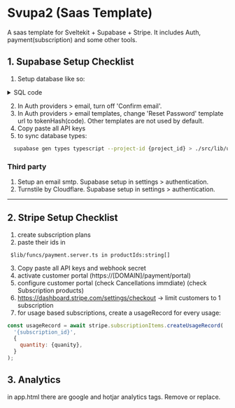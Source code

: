 
# Svupa2 (Saas Template)

A saas template for Sveltekit + Supabase + Stripe. It includes Auth, payment(subscription) and some other tools.



## 1. Supabase Setup Checklist

1. Setup database like so:
<details>
  <summary>SQL code</summary>
  
    ```sql
    -- profiles table
  create table
  public.profiles (
    id uuid not null,
    created_at timestamp with time zone not null default now(),
    full_name text null,
    wallet bigint null,
    constraint profiles_pkey primary key (id),
    constraint profiles_id_fkey foreign key (id) references auth.users (id) on update cascade on delete cascade,
    constraint profiles_wallet_fkey foreign key (wallet) references wallets (id) on update cascade on delete cascade
  ) tablespace pg_default;

    -- wallets table
    create table
    public.wallets (
      profile_id uuid not null,
      created_at timestamp with time zone not null default now(),
      subscription_id text null,
      customer_id text null,
      constraint wallets_pkey primary key (profile_id),
      constraint wallets_profile_id_fkey foreign key (profile_id) references profiles (id) on update cascade on delete cascade
    ) tablespace pg_default;

    -- On user creation
    CREATE OR REPLACE FUNCTION on_user_create()
    RETURNS TRIGGER AS $$
    BEGIN
        INSERT INTO public.profiles (id, full_name) VALUES (new.id, new.raw_user_meta_data ->> 'full_name');

        RETURN NEW;
    END;
    $$ LANGUAGE plpgsql SECURITY DEFINER;
    CREATE OR REPLACE TRIGGER user_created
    AFTER INSERT ON auth.users
    FOR EACH ROW
    EXECUTE FUNCTION on_user_create();

    -- On profile creation
    CREATE OR REPLACE FUNCTION on_profile_create()
    RETURNS TRIGGER AS $$
    BEGIN
        INSERT INTO public.wallets (id) VALUES (NEW.id);
        RETURN NEW;
    END;
    $$ LANGUAGE plpgsql;
    CREATE OR REPLACE TRIGGER profile_created
    AFTER INSERT ON public.profiles
    FOR EACH ROW
    EXECUTE FUNCTION on_profile_create();
    ```
</details>

2. In Auth providers > email, turn off 'Confirm email'.
3. In Auth providers > email templates, change 'Reset Password' template url to tokenHash(code). Other templates are not used by default.
4. Copy paste all API keys
5. to sync database types:
```bash
  supabase gen types typescript --project-id {project_id} > ./src/lib/utils/database.types.ts
```

### Third party
1. Setup an email smtp. Supabase setup in settings > authentication.
2. Turnstile by Cloudflare. Supabase setup in settings > authentication.


---

## 2. Stripe Setup Checklist
1. create subscription plans
2. paste their ids in
```
 $lib/funcs/payment.server.ts in productIds:string[]
```
3. Copy paste all API keys and webhook secret
4. activate customer portal 
(https://[DOMAIN]/payment/portal)
5. configure customer portal 
(check Cancellations immdiate)
(check Subscription products)
6. https://dashboard.stripe.com/settings/checkout -> limit customers to 1 subscription
7. for usage based subscriptions, create a usageRecord for every usage:
```javascript
const usageRecord = await stripe.subscriptionItems.createUsageRecord(
  '{subscription_id}',
  {
    quantity: {quanity},
  }
);
```

## 3. Analytics
in app.html there are google and hotjar analytics tags. Remove or replace.


